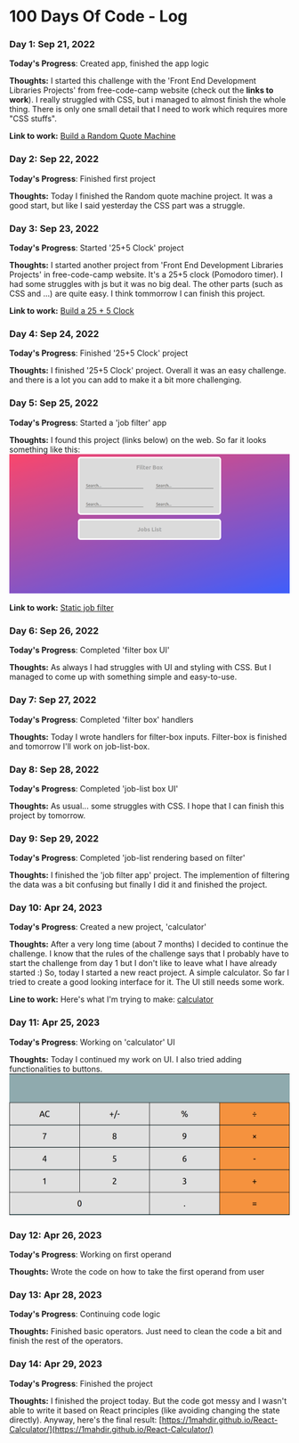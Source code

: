 # 100 Days Of Code - Log

### Day 1: Sep 21, 2022

**Today's Progress**: Created app, finished the app logic

**Thoughts:** I started this challenge with the 'Front End Development Libraries Projects' from free-code-camp website (check out the **links to work**). I really struggled with CSS, but i managed to almost finish the whole thing. There is only one small detail that I need to work which requires more "CSS stuffs".

**Link to work:** [Build a Random Quote Machine](https://www.freecodecamp.org/learn/front-end-development-libraries/front-end-development-libraries-projects/build-a-random-quote-machine)

### Day 2: Sep 22, 2022

**Today's Progress**: Finished first project

**Thoughts:** Today I finished the Random quote machine project. It was a good start, but like I said yesterday the CSS part was a struggle.

### Day 3: Sep 23, 2022

**Today's Progress**: Started '25+5 Clock' project

**Thoughts:** I started another project from 'Front End Development Libraries Projects' in free-code-camp website. It's a 25+5 clock (Pomodoro timer). I had some struggles with js but it was no big deal. The other parts (such as CSS and ...) are quite easy. I think tommorrow I can finish this project.

**Link to work:** [Build a 25 + 5 Clock](https://www.freecodecamp.org/learn/front-end-development-libraries/front-end-development-libraries-projects/build-a-25--5-clock)

### Day 4: Sep 24, 2022

**Today's Progress**: Finished '25+5 Clock' project

**Thoughts:** I finished '25+5 Clock' project. Overall it was an easy challenge. and there is a lot you can add to make it a bit more challenging.

### Day 5: Sep 25, 2022

**Today's Progress**: Started a 'job filter' app

**Thoughts:** I found this project (links below) on the web. So far it looks something like this:
![Screenshot_day-5](images/Screenshot_day-5.png)<br />

**Link to work:** [Static job filter](https://github.com/rammyblog/static-job-filter)

### Day 6: Sep 26, 2022

**Today's Progress**: Completed 'filter box UI'

**Thoughts:** As always I had struggles with UI and styling with CSS. But I managed to come up with something simple and easy-to-use.

### Day 7: Sep 27, 2022

**Today's Progress**: Completed 'filter box' handlers

**Thoughts:** Today I wrote handlers for filter-box inputs. Filter-box is finished and tomorrow I'll work on job-list-box.

### Day 8: Sep 28, 2022

**Today's Progress**: Completed 'job-list box UI'

**Thoughts:** As usual... some struggles with CSS. I hope that I can finish this project by tomorrow.

### Day 9: Sep 29, 2022

**Today's Progress**: Completed 'job-list rendering based on filter'

**Thoughts:** I finished the 'job filter app' project. The implemention of filtering the data was a bit confusing but finally I did it and finished the project.

### Day 10: Apr 24, 2023

**Today's Progress**: Created a new project, 'calculator'

**Thoughts:** After a very long time (about 7 months) I decided to continue the challenge. I know that the rules of the challenge says that I probably have to start the challenge from day 1 but I don't like to leave what I have already started :) So, today I started a new react project. A simple calculator. So far I tried to create a good looking interface for it. The UI still needs some work.

**Line to work:** Here's what I'm trying to make: [calculator](https://ahfarmer.github.io/calculator/)

### Day 11: Apr 25, 2023

**Today's Progress**: Working on 'calculator' UI

**Thoughts:** Today I continued my work on UI. I also tried adding functionalities to buttons.
![Screenshot_day-11](images/Screenshot_day-11.png)<br />

### Day 12: Apr 26, 2023

**Today's Progress**: Working on first operand

**Thoughts:** Wrote the code on how to take the first operand from user

### Day 13: Apr 28, 2023

**Today's Progress**: Continuing code logic

**Thoughts:** Finished basic operators. Just need to clean the code a bit and finish the rest of the operators.

### Day 14: Apr 29, 2023

**Today's Progress**: Finished the project

**Thoughts:** I finished the project today. But the code got messy and I wasn't able to write it based on React principles (like avoiding changing the state directly). Anyway, here's the final result: [https://1mahdir.github.io/React-Calculator/](https://1mahdir.github.io/React-Calculator/)

